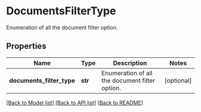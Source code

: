 # DocumentsFilterType

Enumeration of all the document filter option.

## Properties
Name | Type | Description | Notes
------------ | ------------- | ------------- | -------------
**documents_filter_type** | **str** | Enumeration of all the document filter option. | [optional] 

[[Back to Model list]](../README.md#documentation-for-models) [[Back to API list]](../README.md#documentation-for-api-endpoints) [[Back to README]](../README.md)


